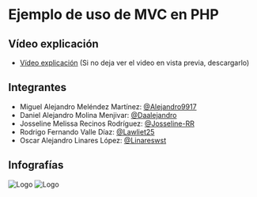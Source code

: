 
# Ejemplo de uso de MVC en PHP

## Vídeo explicación
- [Vídeo explicación](https://udbedu-my.sharepoint.com/:v:/g/personal/mm180363_alumno_udb_edu_sv/EeNC2QquABVFnYDjwY9JlgkBa0rgrnJ8F2Lzi6QjQqIL1A?e=qwZNI7)
(Si no deja ver el video en vista previa, descargarlo)


## Integrantes

- Miguel Alejandro Meléndez Martínez: [@Alejandro9917](https://github.com/Alejandro9917)
- Daniel Alejandro Molina Menjivar: [@Daalejandro](https://github.com/Daalejandro)
- Josseline Melissa Recinos Rodríguez: [@Josseline-RR](https://github.com/Josseline-RR)
- Rodrigo Fernando Valle Díaz: [@Lawliet25](https://github.com/Lawliet25)
- Oscar Alejandro Linares López: [@Linareswst](https://github.com/Linareswst)


## Infografías

![Logo](https://i.imgur.com/zHNWFfZ.png)
![Logo](https://i.imgur.com/r6AJm0U.png)
